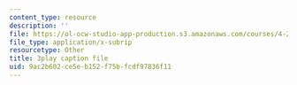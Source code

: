 ```yaml
---
content_type: resource
description: ''
file: https://ol-ocw-studio-app-production.s3.amazonaws.com/courses/4-241j-theory-of-city-form-spring-2013/9ac2b602ce5eb152f75bfcdf97836f11_1KRy9nUmzfM.srt
file_type: application/x-subrip
resourcetype: Other
title: 3play caption file
uid: 9ac2b602-ce5e-b152-f75b-fcdf97836f11
---
```

